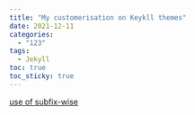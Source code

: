 ```yaml
---
title: "My customerisation on Keykll themes"
date: 2021-12-11
categories:
  - "123"
tags:
  - Jekyll
toc: true
toc_sticky: true
---
```

[use of subfix-wise](https://english.stackexchange.com/questions/6713/when-is-it-correct-to-use-the-wise-suffix)